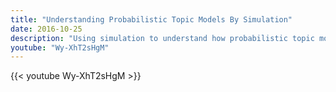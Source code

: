 ```yaml
---
title: "Understanding Probabilistic Topic Models By Simulation"
date: 2016-10-25
description: "Using simulation to understand how probabilistic topic models work under the hood."
youtube: "Wy-XhT2sHgM"
---
```


{{< youtube Wy-XhT2sHgM >}}